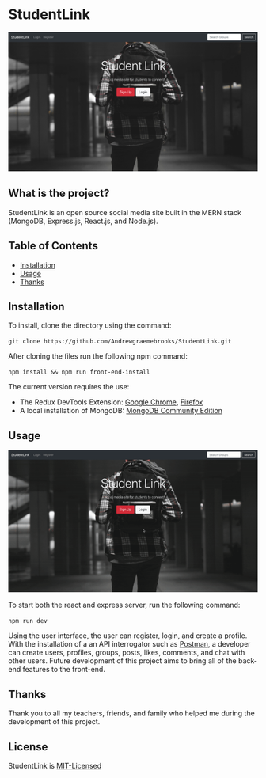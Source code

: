 # StudentLink

![alt text](media/loginpage.png "StudentLink Login Page")

## What is the project?

StudentLink is an open source social media site built in the MERN stack (MongoDB, Express.js, React.js, and Node.js).

## Table of Contents

- [Installation](##Installation)
- [Usage](##Usage)
- [Thanks](##Thanks)

## Installation

To install, clone the directory using the command:

`git clone https://github.com/Andrewgraemebrooks/StudentLink.git`

After cloning the files run the following npm command:

`npm install && npm run front-end-install`

The current version requires the use:

- The Redux DevTools Extension:
  [Google Chrome](https://chrome.google.com/webstore/detail/redux-devtools/lmhkpmbekcpmknklioeibfkpmmfibljd),
  [Firefox](https://addons.mozilla.org/en-US/firefox/addon/reduxdevtools/)
- A local installation of MongoDB:
  [MongoDB Community Edition](https://docs.mongodb.com/manual/installation/)

## Usage

![alt text](media/login.gif "Login Gif")

To start both the react and express server, run the following command:

`npm run dev`

Using the user interface, the user can register, login, and create a profile.
With the installation of a an API interrogator such as [Postman](https://www.postman.com/), a developer can create users, profiles, groups, posts, likes, comments, and chat with other users. Future development of this project aims to bring all of the back-end features to the front-end.

## Thanks

Thank you to all my teachers, friends, and family who helped me during the development of this project.

## License

StudentLink is [MIT-Licensed](https://github.com/immutable-js/immutable-js/blob/master/LICENSE)
